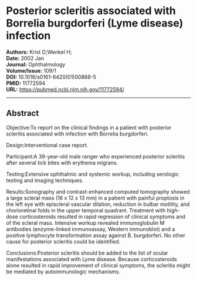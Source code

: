 # Posterior scleritis associated with Borrelia burgdorferi (Lyme disease) infection

**Authors:** Krist D;Wenkel H;  
**Date:** 2002 Jan  
**Journal:** Ophthalmology  
**Volume/Issue:** 109/1  
**DOI:** 10.1016/s0161-6420(01)00868-5  
**PMID:** 11772594  
**URL:** https://pubmed.ncbi.nlm.nih.gov/11772594/

---

## Abstract

Objective:To report on the clinical findings in a patient with posterior scleritis associated with infection with Borrelia burgdorferi.

Design:Interventional case report.

Participant:A 39-year-old male ranger who experienced posterior scleritis after several tick bites with erythema migrans.

Testing:Extensive ophthalmic and systemic workup, including serologic testing and imaging techniques.

Results:Sonography and contrast-enhanced computed tomography showed a large scleral mass (16 x 12 x 13 mm) in a patient with painful proptosis in the left eye with episcleral vascular dilation, reduction in bulbar motility, and chorioretinal folds in the upper temporal quadrant. Treatment with high-dose corticosteroids resulted in rapid regression of clinical symptoms and of the scleral mass. Intensive workup revealed immunoglobulin M antibodies (enzyme-linked immunoassay, Western immunoblot) and a positive lymphocyte transformation assay against B. burgdorferi. No other cause for posterior scleritis could be identified.

Conclusions:Posterior scleritis should be added to the list of ocular manifestations associated with Lyme disease. Because corticosteroids alone resulted in rapid improvement of clinical symptoms, the scleritis might be mediated by autoimmunologic mechanisms.

